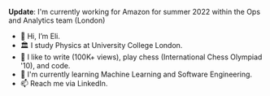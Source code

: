 <b>Update</b>: I'm currently working for Amazon for summer 2022 within the Ops and Analytics team (London)


- 👋 Hi, I’m Eli.
- 🏛 I study Physics at University College London. 
- 👾 I like to write (100K+ views), play chess (International Chess Olympiad '10), and code.
- 🌱 I'm currently learning Machine Learning and Software Engineering.
- 📫 Reach me via LinkedIn.

<!---
elilouise/elilouise is a ✨ special ✨ repository because its `README.md` (this file) appears on your GitHub profile.
You can click the Preview link to take a look at your changes.
--->
